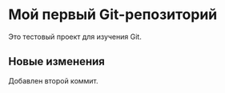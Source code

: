 # Мой первый Git-репозиторий  
Это тестовый проект для изучения Git.  
## Новые изменения  
Добавлен второй коммит. 
